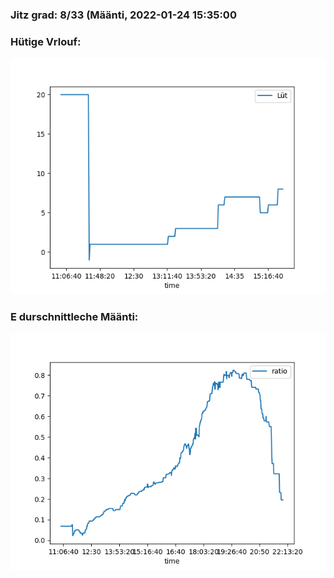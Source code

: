 ### Jitz grad: 8/33 (Määnti, 2022-01-24 15:35:00

### Hütige Vrlouf:
![Graph](Today.png)

### E durschnittleche Määnti:
![Graph](Määnti.png)